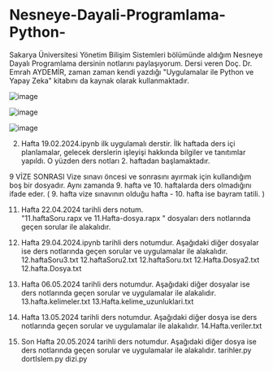 # Nesneye-Dayali-Programlama-Python-
 Sakarya Üniversitesi Yönetim Bilişim Sistemleri bölümünde aldığım Nesneye Dayalı Programlama dersinin notlarını paylaşıyorum. Dersi veren Doç. Dr. Emrah AYDEMİR, zaman zaman kendi yazdığı "Uygulamalar ile Python ve Yapay Zeka" kitabını da kaynak olarak kullanmaktadır.

![image](https://github.com/M-Reyy/Nesneye-Dayali-Programlama-Python-/assets/55940636/d89b594e-b0ac-4755-b879-bf0f60d1255e)

![image](https://github.com/M-Reyy/Nesneye-Dayali-Programlama-Python-/assets/55940636/1956e085-d365-4ff4-8ea1-6348591ceaae)

![image](https://github.com/M-Reyy/Nesneye-Dayali-Programlama-Python-/assets/55940636/fe38aaac-718d-4788-ad74-5388224fe8d6)





2. Hafta 19.02.2024.ipynb ilk uygulamalı derstir. İlk haftada ders içi planlamalar, gelecek derslerin işleyişi hakkında bilgiler ve tanıtımlar yapıldı. O yüzden ders notları 2. haftadan başlamaktadır.

9 VİZE SONRASI
Vize sınavı öncesi ve sonrasını ayırmak için kullandığım boş bir dosyadır. Aynı zamanda 9. hafta ve 10. haftalarda ders olmadığını ifade eder. ( 9. hafta vize sınavının olduğu hafta - 10. hafta ise bayram tatili. )

11. Hafta 22.04.2024 tarihli ders notum.  
"11.haftaSoru.rapx ve 11.Hafta-dosya.rapx "  dosyaları ders notlarında geçen sorular ile alakalıdır. 

12. Hafta 29.04.2024.ipynb tarihli ders notumdur.  Aşağıdaki diğer dosyalar ise ders notlarında geçen sorular ve uygulamalar ile alakalıdır. 
12.haftaSoru3.txt
12.haftaSoru2.txt
12.haftaSoru.txt
12.Hafta.Dosya2.txt
12.hafta.Dosya.txt


13. Hafta 06.05.2024 tarihli ders notumdur. Aşağıdaki diğer dosyalar ise ders notlarında geçen sorular ve uygulamalar ile alakalıdır. 
13.hafta.kelimeler.txt
13.Hafta.kelime_uzunluklari.txt

14. Hafta 13.05.2024 tarihli ders notumdur. Aşağıdaki diğer dosya ise ders notlarında geçen sorular ve uygulamalar ile alakalıdır. 
14.Hafta.veriler.txt

15. Son Hafta 20.05.2024 tarihli ders notumdur. Aşağıdaki diğer dosya ise ders notlarında geçen sorular ve uygulamalar ile alakalıdır. 
tarihler.py
dortIslem.py
dizi.py


